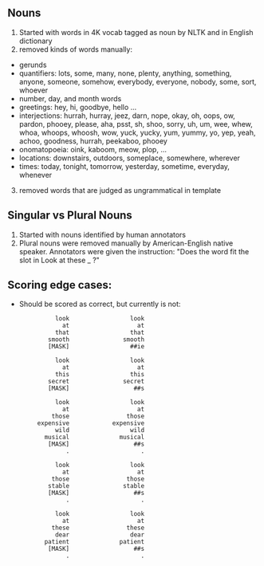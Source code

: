 

## Nouns

1. Started with words in 4K vocab tagged as noun by NLTK and in English dictionary
2. removed  kinds of words manually:
- gerunds
- quantifiers: lots, some, many, none, plenty, anything, something, anyone, someone, somehow, everybody, everyone, nobody, some, sort, whoever
- number, day, and month words
- greetings: hey, hi, goodbye, hello ...
- interjections: hurrah, hurray, jeez, darn, nope, okay, oh, oops, ow, pardon, phooey, please, aha, psst, sh, shoo, sorry, uh, um, wee, whew, whoa, whoops, whoosh, wow, yuck, yucky, yum, yummy, yo, yep, yeah, achoo, goodness, hurrah, peekaboo, phooey
- onomatopoeia: oink, kaboom, meow, plop, ...
- locations: downstairs, outdoors, someplace, somewhere, wherever
- times: today, tonight, tomorrow, yesterday, sometime, everyday, whenever
3. removed words that are judged as ungrammatical in template



## Singular vs Plural Nouns

1. Started with nouns identified by human annotators
2. Plural nouns were removed manually by American-English native speaker. 
Annotators were given the instruction: "Does the word fit the slot in Look at these _ ?"

## Scoring edge cases:

- Should be scored as correct, but currently is not:

                look                 look
                  at                   at
                that                 that
              smooth               smooth
              [MASK]                 ##ie

                look                 look
                  at                   at
                this                 this
              secret               secret
              [MASK]                  ##s
              
                look                 look
                  at                   at
               those                those
           expensive            expensive
                wild                 wild
             musical              musical
              [MASK]                  ##s
                   .                    .
                   
                look                 look
                  at                   at
               those                those
              stable               stable
              [MASK]                  ##s
                   .                    .  
                   
                look                 look
                  at                   at
               these                these
                dear                 dear
             patient              patient
              [MASK]                  ##s
                   .                    .
                                          